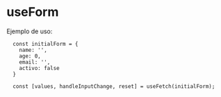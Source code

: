 # useForm

Ejemplo de uso:

```
  const initialForm = {
    name: '',
    age: 0,
    email: '',
    activo: false
  }

  const [values, handleInputChange, reset] = useFetch(initialForm);
```
